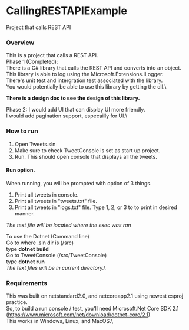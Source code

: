 # CallingRESTAPIExample
Project that calls REST API

### Overview
This is a project that calls a REST API.\
Phase 1 (Completed): \
There is a C# library that calls the REST API and converts into an object.\
This library is able to log using the Microsoft.Extensions.ILogger.\
There's unit test and intergration test associated with the library.\
You would potentially be able to use this library by getting the dll.\

**There is a design doc to see the design of this library.**

Phase 2: I would add UI that can display UI more friendly.\
I would add pagination support, especailly for UI.\

### How to run
1. Open Tweets.sln
2. Make sure to check TweetConsole is set as start up project.
3. Run. This should open console that displays all the tweets.

#### Run option.
When running, you will be prompted with option of 3 things.
1. Print all tweets in console.
2. Print all tweets in "tweets.txt" file.
3. Print all tweets in "logs.txt" file.
Type 1, 2, or 3 to to print in desired manner.

*The text file will be located where the exec was ran*

To use the Dotnet (Command line)\
Go to where .sln dir is (/src)\
type **dotnet build**\
Go to TweetConsole (/src/TweetConsole)\
type **dotnet run**\
*The text files will be in current directory.*\

### Requirements
This was built on netstandard2.0, and netcoreapp2.1 using newest csproj practice.\
So, to build a run console / test, you'll  need Microsoft.Net Core SDK 2.1 (https://www.microsoft.com/net/download/dotnet-core/2.1)\
This works in Windows, Linux, and MacOS.\
